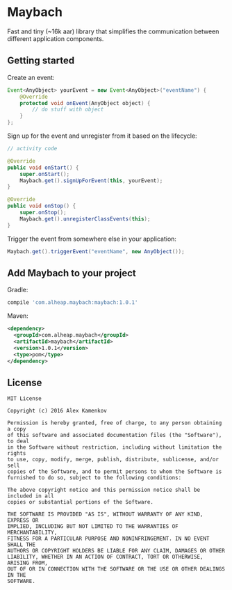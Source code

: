 # Maybach
Fast and tiny (~16k aar) library that simplifies the communication between different application components.

## Getting started

Create an event:

```java
Event<AnyObject> yourEvent = new Event<AnyObject>("eventName") {
    @Override
    protected void onEvent(AnyObject object) {
        // do stuff with object
    }
};
```

Sign up for the event and unregister from it based on the lifecycle:
   
```java
// activity code

@Override
public void onStart() {
    super.onStart();
    Maybach.get().signUpForEvent(this, yourEvent);
}

@Override
public void onStop() {
    super.onStop();
    Maybach.get().unregisterClassEvents(this);
}
```

Trigger the event from somewhere else in your application:

```java
Maybach.get().triggerEvent("eventName", new AnyObject());
```

## Add Maybach to your project

Gradle:
```gradle
compile 'com.alheap.maybach:maybach:1.0.1'
```

Maven:
```xml
<dependency>
  <groupId>com.alheap.maybach</groupId>
  <artifactId>maybach</artifactId>
  <version>1.0.1</version>
  <type>pom</type>
</dependency>
```

## License
    MIT License

    Copyright (c) 2016 Alex Kamenkov

    Permission is hereby granted, free of charge, to any person obtaining a copy
    of this software and associated documentation files (the "Software"), to deal
    in the Software without restriction, including without limitation the rights
    to use, copy, modify, merge, publish, distribute, sublicense, and/or sell
    copies of the Software, and to permit persons to whom the Software is
    furnished to do so, subject to the following conditions:
    
    The above copyright notice and this permission notice shall be included in all
    copies or substantial portions of the Software.
    
    THE SOFTWARE IS PROVIDED "AS IS", WITHOUT WARRANTY OF ANY KIND, EXPRESS OR
    IMPLIED, INCLUDING BUT NOT LIMITED TO THE WARRANTIES OF MERCHANTABILITY,
    FITNESS FOR A PARTICULAR PURPOSE AND NONINFRINGEMENT. IN NO EVENT SHALL THE
    AUTHORS OR COPYRIGHT HOLDERS BE LIABLE FOR ANY CLAIM, DAMAGES OR OTHER
    LIABILITY, WHETHER IN AN ACTION OF CONTRACT, TORT OR OTHERWISE, ARISING FROM,
    OUT OF OR IN CONNECTION WITH THE SOFTWARE OR THE USE OR OTHER DEALINGS IN THE
    SOFTWARE.
